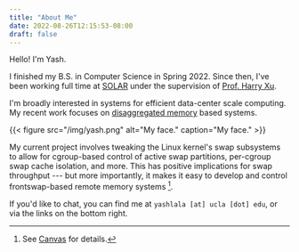 ```yaml
---
title: "About Me"
date: 2022-08-26T12:15:53-08:00
draft: false
---
```


Hello! I'm Yash. 

I finished my B.S. in Computer Science in Spring 2022. 
Since then, I've been working full time at 
[SOLAR](http://systems.cs.ucla.edu/projects.html) under the supervision of
[Prof. Harry Xu](http://web.cs.ucla.edu/~harryxu). 

I'm broadly interested in systems for efficient data-center scale computing. 
My recent work focuses on 
[disaggregated memory](https://arxiv.org/pdf/2202.02223.pdf) based systems. 

{{< figure src="/img/yash.png"
alt="My face."
caption="My face." >}}

My current project involves tweaking the Linux kernel's swap subsystems to
allow for cgroup-based control of active swap partitions, per-cgroup swap
cache isolation, and more. This has positive implications for swap throughput
--- but more importantly, it makes it easy to develop and control
frontswap-based remote memory systems [^1]. 

If you'd like to chat, you can find me at
`yashlala [at] ucla [dot] edu`, or via the links on the bottom right. 

[^1]: See [Canvas](https://arxiv.org/abs/2203.09615) for details. 

